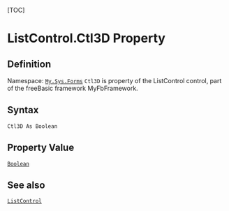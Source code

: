 [TOC]
# ListControl.Ctl3D Property

## Definition
Namespace: [`My.Sys.Forms`](My.Sys.Forms.md)
`Ctl3D` is property of the ListControl control, part of the freeBasic framework MyFbFramework.
## Syntax
```freeBasic
Ctl3D As Boolean
```
## Property Value
[`Boolean`]("https://www.freebasic.net/wiki/KeyPgBoolean")
## See also
[`ListControl`](ListControl.md)
